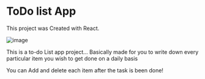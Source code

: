# ToDo list App

This project was Created with React.

![image](https://user-images.githubusercontent.com/106981694/175804830-656f9125-a537-4cfc-a8b8-8e7794c3a94a.png)


This is a to-do List app project... Basically made for you to write down every particular item you wish to get done on a daily basis

You can Add and delete each item after the task is been done!


